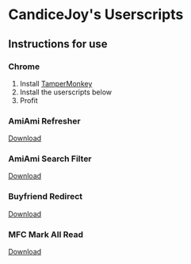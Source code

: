 # CandiceJoy's Userscripts

## Instructions for use

### Chrome
1. Install [TamperMonkey](https://chrome.google.com/webstore/detail/tampermonkey/dhdgffkkebhmkfjojejmpbldmpobfkfo)
2. Install the userscripts below
3. Profit

### AmiAmi Refresher
[Download](https://cdn.jsdelivr.net/gh/CandiceJoy/CandiceJoy-Userscripts/AmiAmi-Refresher.user.js)

### AmiAmi Search Filter
[Download](https://cdn.jsdelivr.net/gh/CandiceJoy/CandiceJoy-Userscripts/AmiAmi-SearchFilter.user.js)

### Buyfriend Redirect
[Download](https://cdn.jsdelivr.net/gh/CandiceJoy/CandiceJoy-Userscripts/BuyfriendRedirect.user.js)

### MFC Mark All Read
[Download](https://cdn.jsdelivr.net/gh/CandiceJoy/CandiceJoy-Userscripts/MFC-MarkAllRead.user.js)
